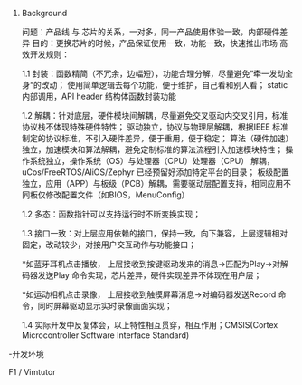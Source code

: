 1. Background

	问题：产品线 与 芯片的关系，一对多，同一产品使用体验一致，内部硬件差异
	目的：更换芯片的时候，产品保证使用一致，功能一致，快速推出市场
	高效开发规则：
	
	1.1 封装：函数精简（不冗余，边幅短），功能合理分解，尽量避免”牵一发动全身“的改动；
			  使用简单逻辑去每个功能，便于维护，自己看和别人看；
			  static 内部调用，API header
			  结构体函数封装功能
			  
	1.2 解耦：针对底层，硬件模块间解耦，尽量避免交叉驱动内交叉引用，标准协议栈不体现特殊硬件特性；
			  驱动独立，协议与物理层解耦，根据IEEE 标准制定的协议标准，不引入硬件差异，便于重用，便于稳定；
			  算法（硬件加速）独立，加速模块和算法解耦，避免定制标准的算法流程引入加速模块特性；
			  操作系统独立，操作系统（OS）与处理器（CPU）处理器（CPU） 解耦，uCos/FreeRTOS/AliOS/Zephyr 已经预留好添加特定平台的目录；
			  板级配置独立，应用（APP）与板级（PCB）解耦，需要驱动层配置支持，相同应用不同板仅修改配置文件（如BIOS，MenuConfig）
			  
	1.2 多态：函数指针可以支持运行时不断变换实现；
	
	1.3 接口一致：对上层应用依赖的接口，保持一致，向下兼容，上层逻辑相对固定，改动较少，对接用户交互动作与功能接口；
	
	*如蓝牙耳机点击播放，
	上层接收到按键驱动发来的消息->匹配为Play->对解码器发送Play 命令实现，芯片差异，硬件实现差异不体现在用户层；
	
	*如运动相机点击录像，
	上层接收到触摸屏幕消息->对编码器发送Record 命令，同时屏幕驱动显示实时录像画面实现；
	
	1.4 实际开发中反复体会，以上特性相互贯穿，相互作用；CMSIS(Cortex Microcontroller Software Interface Standard)

-开发环境

F1 / Vimtutor
